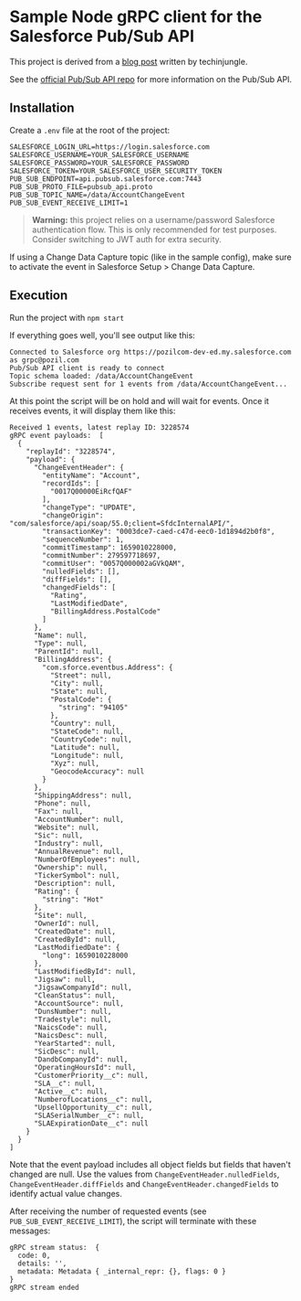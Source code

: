 # Sample Node gRPC client for the Salesforce Pub/Sub API

This project is derived from a [blog post](https://jungleeforce.com/2021/11/11/connecting-to-salesforce-using-pub-sub-api-grpc/) written by techinjungle.

See the [official Pub/Sub API repo](https://github.com/developerforce/pub-sub-api) for more information on the Pub/Sub API.

## Installation

Create a `.env` file at the root of the project:

```properties
SALESFORCE_LOGIN_URL=https://login.salesforce.com
SALESFORCE_USERNAME=YOUR_SALESFORCE_USERNAME
SALESFORCE_PASSWORD=YOUR_SALESFORCE_PASSWORD
SALESFORCE_TOKEN=YOUR_SALESFORCE_USER_SECURITY_TOKEN
PUB_SUB_ENDPOINT=api.pubsub.salesforce.com:7443
PUB_SUB_PROTO_FILE=pubsub_api.proto
PUB_SUB_TOPIC_NAME=/data/AccountChangeEvent
PUB_SUB_EVENT_RECEIVE_LIMIT=1
```

> **Warning:** this project relies on a username/password Salesforce authentication flow. This is only recommended for test purposes. Consider switching to JWT auth for extra security.

If using a Change Data Capture topic (like in the sample config), make sure to activate the event in Salesforce Setup > Change Data Capture.

## Execution

Run the project with `npm start`

If everything goes well, you'll see output like this:

```
Connected to Salesforce org https://pozilcom-dev-ed.my.salesforce.com as grpc@pozil.com
Pub/Sub API client is ready to connect
Topic schema loaded: /data/AccountChangeEvent
Subscribe request sent for 1 events from /data/AccountChangeEvent...
```

At this point the script will be on hold and will wait for events.
Once it receives events, it will display them like this:

```
Received 1 events, latest replay ID: 3228574
gRPC event payloads:  [
  {
    "replayId": "3228574",
    "payload": {
      "ChangeEventHeader": {
        "entityName": "Account",
        "recordIds": [
          "0017Q00000EiRcfQAF"
        ],
        "changeType": "UPDATE",
        "changeOrigin": "com/salesforce/api/soap/55.0;client=SfdcInternalAPI/",
        "transactionKey": "0003dce7-caed-c47d-eec0-1d1894d2b0f8",
        "sequenceNumber": 1,
        "commitTimestamp": 1659010228000,
        "commitNumber": 279597718697,
        "commitUser": "0057Q000002aGVkQAM",
        "nulledFields": [],
        "diffFields": [],
        "changedFields": [
          "Rating",
          "LastModifiedDate",
          "BillingAddress.PostalCode"
        ]
      },
      "Name": null,
      "Type": null,
      "ParentId": null,
      "BillingAddress": {
        "com.sforce.eventbus.Address": {
          "Street": null,
          "City": null,
          "State": null,
          "PostalCode": {
            "string": "94105"
          },
          "Country": null,
          "StateCode": null,
          "CountryCode": null,
          "Latitude": null,
          "Longitude": null,
          "Xyz": null,
          "GeocodeAccuracy": null
        }
      },
      "ShippingAddress": null,
      "Phone": null,
      "Fax": null,
      "AccountNumber": null,
      "Website": null,
      "Sic": null,
      "Industry": null,
      "AnnualRevenue": null,
      "NumberOfEmployees": null,
      "Ownership": null,
      "TickerSymbol": null,
      "Description": null,
      "Rating": {
        "string": "Hot"
      },
      "Site": null,
      "OwnerId": null,
      "CreatedDate": null,
      "CreatedById": null,
      "LastModifiedDate": {
        "long": 1659010228000
      },
      "LastModifiedById": null,
      "Jigsaw": null,
      "JigsawCompanyId": null,
      "CleanStatus": null,
      "AccountSource": null,
      "DunsNumber": null,
      "Tradestyle": null,
      "NaicsCode": null,
      "NaicsDesc": null,
      "YearStarted": null,
      "SicDesc": null,
      "DandbCompanyId": null,
      "OperatingHoursId": null,
      "CustomerPriority__c": null,
      "SLA__c": null,
      "Active__c": null,
      "NumberofLocations__c": null,
      "UpsellOpportunity__c": null,
      "SLASerialNumber__c": null,
      "SLAExpirationDate__c": null
    }
  }
]
```

Note that the event payload includes all object fields but fields that haven't changed are null.
Use the values from `ChangeEventHeader.nulledFields`, `ChangeEventHeader.diffFields` and `ChangeEventHeader.changedFields` to identify actual value changes.

After receiving the number of requested events (see `PUB_SUB_EVENT_RECEIVE_LIMIT`), the script will terminate with these messages:

```
gRPC stream status:  {
  code: 0,
  details: '',
  metadata: Metadata { _internal_repr: {}, flags: 0 }
}
gRPC stream ended
```
